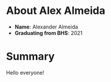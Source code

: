 # About Alex Almeida
- **Name**: Alexander Almeida
- **Graduating from BHS**: 2021


# Summary 
Hello everyone!